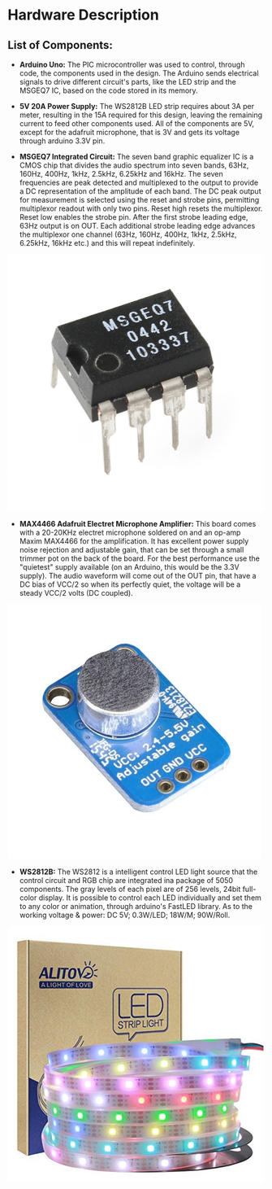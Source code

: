 # Hardware Description

## List of Components:

- **Arduino Uno:** 
The PIC microcontroller was used to control, through code, the components used in the design. The Arduino sends electrical signals to drive different circuit's parts, like the LED strip and the MSGEQ7 IC, based on the code stored in its memory. 

- **5V 20A Power Supply:** 
The WS2812B LED strip requires about 3A per meter, resulting in the 15A required for this design, leaving the remaining current to feed other components used. All of the components are 5V, except for the adafruit microphone, that is 3V and gets its voltage through arduino 3.3V pin.  

- **MSGEQ7 Integrated Circuit:**
The seven band graphic equalizer IC is a CMOS chip that divides the audio spectrum into seven bands, 63Hz, 160Hz, 400Hz, 1kHz, 2.5kHz, 6.25kHz and 16kHz. The seven frequencies are peak detected and multiplexed to the output to provide a DC representation of the amplitude of each band. The DC peak output for measurement is selected using the reset and strobe pins, permitting multiplexor readout with only two pins. Reset high resets the multiplexor. Reset low enables the strobe pin. After the first strobe leading edge, 63Hz output is on OUT. Each additional strobe leading edge advances the multiplexor one channel (63Hz, 160Hz, 400Hz, 1kHz, 2.5kHz, 6.25kHz, 16kHz etc.) and this will repeat indefinitely.

![Alt](https://github.com/begalv/Musiv/blob/master/docs/images/msgeq7.jpg)

- **MAX4466 Adafruit Electret Microphone Amplifier:**
This board comes with a 20-20KHz electret microphone soldered on and an op-amp Maxim MAX4466 for the amplification. It has excellent power supply noise rejection and adjustable gain, that can be set through a small trimmer pot on the back of the board. For the best performance use the "quietest" supply available (on an Arduino, this would be the 3.3V supply). The audio waveform will come out of the OUT pin, that have a DC bias of VCC/2 so when its perfectly quiet, the voltage will be a steady VCC/2 volts (DC coupled).

![Alt](https://github.com/begalv/Musiv/blob/master/docs/images/mic1.jpg)

- **WS2812B:**
The WS2812 is a intelligent control LED light source that the control circuit and RGB chip are integrated ina package of 5050 components. The gray levels of each pixel are of 256 levels, 24bit full-color display. It is possible to control each LED individually and set them to any color or animation, through arduino's FastLED library. As to the working voltage & power: DC 5V; 0.3W/LED; 18W/M; 90W/Roll.

![Alt](https://github.com/begalv/Musiv/blob/master/docs/images/WS2812B.jpg)
